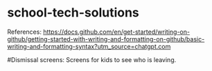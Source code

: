 # school-tech-solutions
References:
https://docs.github.com/en/get-started/writing-on-github/getting-started-with-writing-and-formatting-on-github/basic-writing-and-formatting-syntax?utm_source=chatgpt.com

#Dismissal screens:
Screens for kids to see who is leaving.
